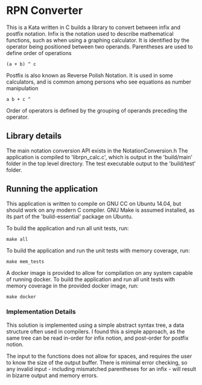 # RPN Converter

This is a Kata written in C builds a library to convert between infix and postfix notation.
Infix is the notation used to describe mathematical functions, such as when using a graphing calculator.
It is identified by the operator being positioned between two operands. Parentheses are used to define order of operations

    (a + b) ^ c

Postfix is also known as Reverse Polish Notation.
It is used in some calculators, and is common among persons who see equations as number manipulation

    a b + c ^

Order of operators is defined by the grouping of operands preceding the operator.

## Library details

The main notation conversion API exists in the NotationConversion.h
The application is compiled to 'librpn_calc.c', which is output in the 'build/main' folder in the top level directory.
The test executable output to the 'build/test' folder.

## Running the application

This application is written to compile on GNU CC on Ubuntu 14.04, but should work on any modern C compiler.
GNU Make is assumed installed, as its part of the 'build-essential' package on Ubuntu.

To build the application and run all unit tests, run:

    make all

To build the application and run the unit tests with memory coverage, run:

    make mem_tests

A docker image is provided to allow for compilation on any system capable of running docker.
To build the application and run all unit tests with memory coverage in the provided docker image, run:

    make docker

### Implementation Details

This solution is implemented using a simple abstract syntax tree, a data structure often used in compilers.
I found this a simple approach, as the same tree can be read in-order for infix notion, and post-order for postfix notion.

The input to the functions does not allow for spaces, and requires the user to know the size of the output buffer.
There is minimal error checking, so any invalid input - including mismatched parentheses for an infix - will result in bizarre output and memory errors.
